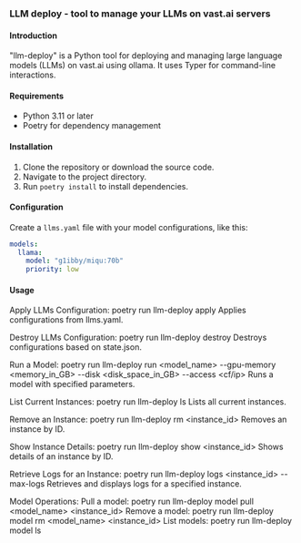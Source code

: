 ### LLM deploy - tool to manage your LLMs on vast.ai servers

#### Introduction
"llm-deploy" is a Python tool for deploying and managing large language models (LLMs) on vast.ai using ollama. It uses Typer for command-line interactions.

#### Requirements
- Python 3.11 or later
- Poetry for dependency management

#### Installation
1. Clone the repository or download the source code.
2. Navigate to the project directory.
3. Run `poetry install` to install dependencies.

#### Configuration
Create a `llms.yaml` file with your model configurations, like this:
```yaml
models:
  llama:
    model: "g1ibby/miqu:70b"
    priority: low
```

#### Usage

Apply LLMs Configuration: poetry run llm-deploy apply
    Applies configurations from llms.yaml.

Destroy LLMs Configuration: poetry run llm-deploy destroy
    Destroys configurations based on state.json.

Run a Model: poetry run llm-deploy run <model_name> --gpu-memory <memory_in_GB> --disk <disk_space_in_GB> --access <cf/ip>
    Runs a model with specified parameters.

List Current Instances: poetry run llm-deploy ls
    Lists all current instances.

Remove an Instance: poetry run llm-deploy rm <instance_id>
    Removes an instance by ID.

Show Instance Details: poetry run llm-deploy show <instance_id>
    Shows details of an instance by ID.

Retrieve Logs for an Instance: poetry run llm-deploy logs <instance_id> --max-logs <number>
    Retrieves and displays logs for a specified instance.

Model Operations:
    Pull a model: poetry run llm-deploy model pull <model_name> <instance_id>
    Remove a model: poetry run llm-deploy model rm <model_name> <instance_id>
    List models: poetry run llm-deploy model ls

